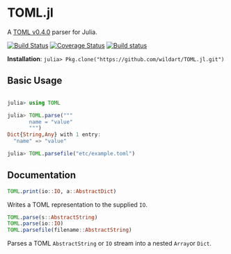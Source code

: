 # TOML.jl

A [TOML v0.4.0](https://github.com/toml-lang/toml) parser for Julia.

[![Build Status](https://travis-ci.org/wildart/TOML.jl.svg?branch=master)](https://travis-ci.org/wildart/TOML.jl)
[![Coverage Status](https://coveralls.io/repos/wildart/TOML.jl/badge.svg?branch=master&service=github)](https://coveralls.io/github/wildart/TOML.jl?branch=master)
[![Build status](https://ci.appveyor.com/api/projects/status/quhhe2m3e9vbim6u?svg=true)](https://ci.appveyor.com/project/wildart/toml-jl)

**Installation**: `julia> Pkg.clone("https://github.com/wildart/TOML.jl.git")`

## Basic Usage

```julia

julia> using TOML

julia> TOML.parse("""
       name = "value"
       """)
Dict{String,Any} with 1 entry:
  "name" => "value"

julia> TOML.parsefile("etc/example.toml")
```

## Documentation
```julia
TOML.print(io::IO, a::AbstractDict)
```
Writes a TOML representation to the supplied `IO`.

```julia
TOML.parse(s::AbstractString)
TOML.parse(io::IO)
TOML.parsefile(filename::AbstractString)
```
Parses a TOML `AbstractString` or `IO` stream into a nested `Array`or `Dict`.
